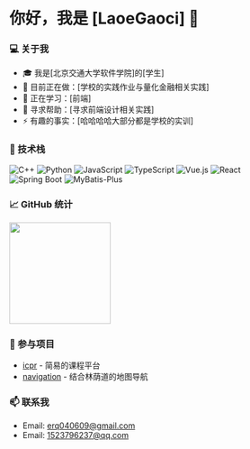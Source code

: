 # 你好，我是 [LaoeGaoci] 👋

### 💻 关于我
- 🎓 我是[北京交通大学软件学院]的[学生]
- 🔭 目前正在做：[学校的实践作业与量化金融相关实践]
- 🌱 正在学习：[前端]
- 🤔 寻求帮助：[寻求前端设计相关实践]
- ⚡ 有趣的事实：[哈哈哈哈大部分都是学校的实训]

### 🚀 技术栈
![C++](https://img.shields.io/badge/-C++-333333?style=flat&logo=c%2B%2B)
![Python](https://img.shields.io/badge/-Python-333333?style=flat&logo=python)
![JavaScript](https://img.shields.io/badge/-JavaScript-333333?style=flat&logo=javascript)
![TypeScript](https://img.shields.io/badge/-TypeScript-333333?style=flat&logo=typescript)
![Vue.js](https://img.shields.io/badge/-Vue.js-333333?style=flat&logo=vue.js)
![React](https://img.shields.io/badge/-React-333333?style=flat&logo=react)
![Spring Boot](https://img.shields.io/badge/-Spring%20Boot-333333?style=flat&logo=springboot)
![MyBatis-Plus](https://img.shields.io/badge/-MyBatis--Plus-333333?style=flat&logo=java)

### 📈 GitHub 统计
<p align="left">
  <img height="180em" src="https://github-readme-stats.vercel.app/api/top-langs/?username=LaoeGaoci&layout=compact&hide_border=true&theme=radical" />
</p>

### 🌟 参与项目
- [icpr]([项目链接](https://github.com/noau/icpr)) - 简易的课程平台
- [navigation]([项目链接](https://github.com/noau/navigation)) - 结合林荫道的地图导航

### 📫 联系我
- Email: erq040609@gmail.com
- Email: 1523796237@qq.com

<!---
LaoeGaoci/LaoeGaoci is a ✨ special ✨ repository because its `README.md` (this file) appears on your GitHub profile.
You can click the Preview link to take a look at your changes.
--->
